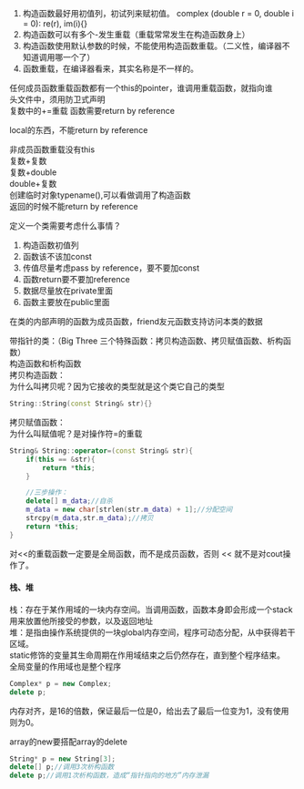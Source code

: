1. 构造函数最好用初值列，初试列来赋初值。
complex (double r = 0, double i = 0): re(r), im(i){}
2. 构造函数可以有多个-发生重载（重载常常发生在构造函数身上）
3. 构造函数使用默认参数的时候，不能使用构造函数重载。（二义性，编译器不知道调用哪一个了）
4. 函数重载，在编译器看来，其实名称是不一样的。


任何成员函数重载函数都有一个this的pointer，谁调用重载函数，就指向谁  
头文件中，须用防卫式声明  
复数中的+=重载
函数需要return by reference


local的东西，不能return by reference

非成员函数重载没有this  
复数+复数  
复数+double  
double+复数  
创建临时对象typename(),可以看做调用了构造函数  
返回的时候不能return by reference  

定义一个类需要考虑什么事情？
1. 构造函数初值列  
2. 函数该不该加const  
3. 传值尽量考虑pass by reference，要不要加const  
4. 函数return要不要加reference  
5. 数据尽量放在private里面  
6. 函数主要放在public里面  


在类的内部声明的函数为成员函数，friend友元函数支持访问本类的数据  



带指针的类：（Big Three 三个特殊函数：拷贝构造函数、拷贝赋值函数、析构函数）  
构造函数和析构函数  
拷贝构造函数：  
为什么叫拷贝呢？因为它接收的类型就是这个类它自己的类型 
```cpp 
String::String(const String& str){}
```
拷贝赋值函数：  
为什么叫赋值呢？是对操作符=的重载  
```cpp
String& String::operator=(const String& str){
    if(this == &str){
        return *this;
    }

    //三步操作：
    delete[] m_data;//自杀
    m_data = new char[strlen(str.m_data) + 1];//分配空间
    strcpy(m_data,str.m_data);//拷贝
    return *this;
}
```
对<<的重载函数一定要是全局函数，而不是成员函数，否则 << 就不是对cout操作了。  


#### 栈、堆  
栈：存在于某作用域的一块内存空间。当调用函数，函数本身即会形成一个stack用来放置他所接受的参数，以及返回地址  
堆：是指由操作系统提供的一块global内存空间，程序可动态分配，从中获得若干区域。  
static修饰的变量其生命周期在作用域结束之后仍然存在，直到整个程序结束。  
全局变量的作用域也是整个程序  
```cpp
Complex* p = new Complex;
delete p;
```
内存对齐，是16的倍数，保证最后一位是0，给出去了最后一位变为1，没有使用则为0。  


array的new要搭配array的delete  
```cpp
String* p = new String[3];
delete[] p;//调用3次析构函数
delete p;//调用1次析构函数，造成“指针指向的地方”内存泄漏
```